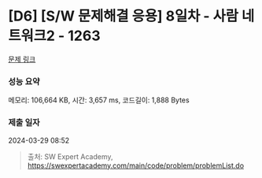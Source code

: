 # [D6] [S/W 문제해결 응용] 8일차 - 사람 네트워크2 - 1263 

[문제 링크](https://swexpertacademy.com/main/code/problem/problemDetail.do?contestProbId=AV18P2B6Iu8CFAZN) 

### 성능 요약

메모리: 106,664 KB, 시간: 3,657 ms, 코드길이: 1,888 Bytes

### 제출 일자

2024-03-29 08:52



> 출처: SW Expert Academy, https://swexpertacademy.com/main/code/problem/problemList.do